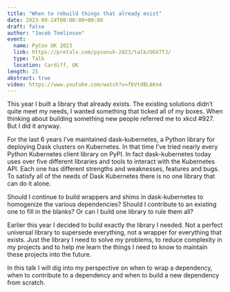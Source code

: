```yaml
---
title: "When to rebuild things that already exist"
date: 2023-09-24T00:00:00+00:00
draft: false
author: "Jacob Tomlinson"
event:
  name: PyCon UK 2023
  link: https://pretalx.com/pyconuk-2023/talk/UGV7TJ/
  type: Talk
  location: Cardiff, UK
length: 25
abstract: true
video: https://www.youtube.com/watch?v=f6VtdBLAKn4
---
```


This year I built a library that already exists. The existing solutions didn’t quite meet my needs, I wanted something that ticked all of my boxes. When thinking about building something new people referred me to xkcd #927. But I did it anyway.

For the last 6 years I’ve maintained dask-kubernetes, a Python library for deploying Dask clusters on Kubernetes. In that time I’ve tried nearly every Python Kubernetes client library on PyPI. In fact dask-kubernetes today uses over five different libraries and tools to interact with the Kubernetes API. Each one has different strengths and weaknesses, features and bugs. To satisfy all of the needs of Dask Kubernetes there is no one library that can do it alone.

Should I continue to build wrappers and shims in dask-kubernetes to homogenize the various dependencies? Should I contribute to an existing one to fill in the blanks? Or can I build one library to rule them all?

Earlier this year I decided to build exactly the library I needed. Not a perfect universal library to supersede everything, not a wrapper for everything that exists. Just the library I need to solve my problems, to reduce complexity in my projects and to help me learn the things I need to know to maintain these projects into the future.

In this talk I will dig into my perspective on when to wrap a dependency, when to contribute to a dependency and when to build a new dependency from scratch.
